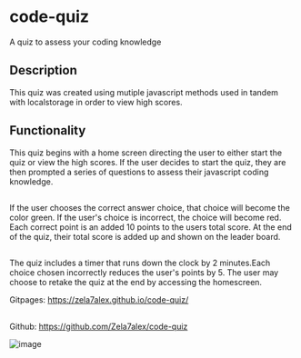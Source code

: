 # code-quiz
A quiz to assess your coding knowledge

## Description
This quiz was created using mutiple javascript methods used in tandem with localstorage in order to view high scores.

## Functionality
This quiz begins with a home screen directing the user to either start the quiz or view the high scores. If the user decides to start the quiz, they are then prompted a series of questions to assess their javascript coding knowledge.
##
If the user chooses the correct answer choice, that choice will become the color green. If the user's choice is incorrect, the choice will become red. Each correct point is an added 10 points to the users total score. At the end of the quiz, their total score is added up and shown on the leader board. 
##
The quiz includes a timer that runs down the clock by 2 minutes.Each choice chosen incorrectly reduces the user's points by 5. The user may choose to retake the quiz at the end by accessing the homescreen. 

Gitpages: https://zela7alex.github.io/code-quiz/
##
Github: https://github.com/Zela7alex/code-quiz

![image](https://user-images.githubusercontent.com/93490778/154820062-1cc08c93-b676-4d30-b77c-6fc783464ca6.png)

